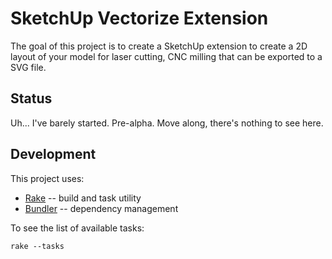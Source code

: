 SketchUp Vectorize Extension
============================

The goal of this project is to create a SketchUp extension to create a 2D
layout of your model for laser cutting, CNC milling that can be exported to a
SVG file.

Status
------

Uh... I've barely started. Pre-alpha. Move along, there's nothing to see here.

Development
-----------

This project uses:

* [Rake][] -- build and task utility
* [Bundler][] -- dependency management

[Bundler]: https://bundler.io/
[Rake]: https://ruby.github.io/rake/

To see the list of available tasks:

`rake --tasks`
